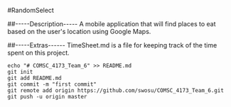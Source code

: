 #RandomSelect

##-----Description-----
A mobile application that will find places to eat based on the user's location using Google Maps.





##-----Extras------
TimeSheet.md is a file for keeping track of the time spent on this project.

```
echo "# COMSC_4173_Team_6" >> README.md
git init
git add README.md
git commit -m "first commit"
git remote add origin https://github.com/swosu/COMSC_4173_Team_6.git
git push -u origin master
```